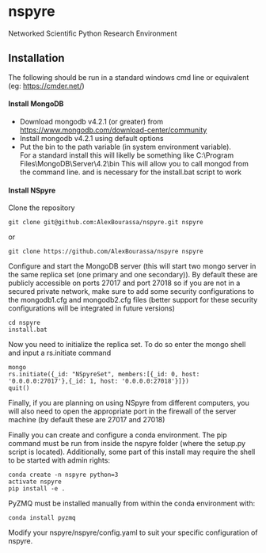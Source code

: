 # nspyre
Networked Scientific Python Research Environment

## Installation

The following should be run in a standard windows cmd line or equivalent (eg: https://cmder.net/)

#### Install MongoDB
- Download mongodb v4.2.1 (or greater) from https://www.mongodb.com/download-center/community
- Install mongodb v4.2.1 using default options
- Put the bin to the path variable (in system environment variable).  
  For a standard install this will likelly be something like C:\Program Files\MongoDB\Server\4.2\bin
  This will allow you to call mongod from the command line. and is necessary for the install.bat script to work

#### Install NSpyre
Clone the repository
```
git clone git@github.com:AlexBourassa/nspyre.git nspyre
```
or 
```
git clone https://github.com/AlexBourassa/nspyre nspyre
```

Configure and start the MongoDB server (this will start two mongo server in the same replica set (one primary and one secondary)). By default these are publicly accessible on ports 27017 and port 27018 so if you are not in a secured private network, make sure to add some security configurations to the mongodb1.cfg and mongodb2.cfg files (better support for these security configurations will be integrated in future versions)
```
cd nspyre
install.bat
```

Now you need to initialize the replica set. To do so enter the mongo shell and input a rs.initiate command
```
mongo
rs.initiate({_id: "NSpyreSet", members:[{_id: 0, host: '0.0.0.0:27017'},{_id: 1, host: '0.0.0.0:27018'}]})
quit()
```
Finally, if you are planning on using NSpyre from different computers, you will also need to open the appropriate port in the firewall of the server machine (by default these are 27017 and 27018)

Finally you can create and configure a conda environment.  The pip command must be run from inside the nspyre folder (where the setup.py script is located). Additionally, some part of this install may require the shell to be started with admin rights:
```
conda create -n nspyre python=3
activate nspyre
pip install -e .
```

PyZMQ must be installed manually from within the conda environment with:
```
conda install pyzmq
```

Modify your nspyre/nspyre/config.yaml to suit your specific configuration of nspyre.